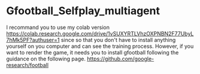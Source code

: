# Gfootball_Selfplay_multiagent
I recommand you to use my colab version https://colab.research.google.com/drive/1vSUXYRTLVhzOXPNBN2F77UbyL7hMk5PF?authuser=1
since so that you don't have to install anything yourself on you computer and can see the training process.
However, if you want to render the game, it needs you to install gfootball following the guidance on the following page.
https://github.com/google-research/football
